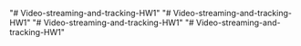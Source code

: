 "# Video-streaming-and-tracking-HW1" 
"# Video-streaming-and-tracking-HW1" 
"# Video-streaming-and-tracking-HW1" 
"# Video-streaming-and-tracking-HW1" 
